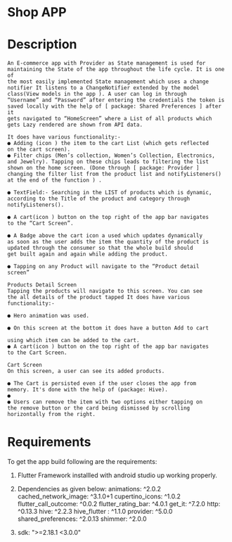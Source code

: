 # Shop APP

# Description
    An E-commerce app with Provider as State management is used for
    maintaining the State of the app throughout the life cycle. It is one of
    the most easily implemented State management which uses a change
    notifier It listens to a ChangeNotifier extended by the model
    class(View models in the app ). A user can log in through
    “Username” and “Password” after entering the credentials the token is
    saved locally with the help of [ package: Shared Preferences ] after it
    gets navigated to “HomeScreen” where a List of all products which
    gets Lazy rendered are shown from API data.

    It does have various functionality:-
    ● Adding (icon ) the item to the cart List (which gets reflected
    on the cart screen).
    ● Filter chips (Men’s collection, Women’s Collection, Electronics,
    and Jewelry). Tapping on these chips leads to filtering the list
    shown on the home screen. (Done through [ package: Provider ]
    changing the filter list from the product list and notifyListeners()
    at the end of the function ) .

    ● TextField:- Searching in the LIST of products which is dynamic,
    according to the Title of the product and category through
    notifyListeners().

    ● A cart(icon ) button on the top right of the app bar navigates
    to the “Cart Screen”.

    ● A Badge above the cart icon a used which updates dynamically
    as soon as the user adds the item the quantity of the product is
    updated through the consumer so that the whole build should
    get built again and again while adding the product.

    ● Tapping on any Product will navigate to the “Product detail
    screen”

    Products Detail Screen
    Tapping the products will navigate to this screen. You can see
    the all details of the product tapped It does have various
    functionality:-

    ● Hero animation was used.

    ● On this screen at the bottom it does have a button Add to cart

    using which item can be added to the cart.
    ● A cart(icon ) button on the top right of the app bar navigates
    to the Cart Screen.

    Cart Screen
    On this screen, a user can see its added products.

    ● The Cart is persisted even if the user closes the app from
    memory. It's done with the help of (package: Hive).
    ●
    ● Users can remove the item with two options either tapping on
    the remove button or the card being dismissed by scrolling
    horizontally from the right.



# Requirements

To get the app build following are the requirements:
1. Flutter Framework installled with android studio up working properly.
2. Dependencies as given below:
    animations: ^2.0.2
    cached_network_image: ^3.1.0+1
    cupertino_icons: ^1.0.2
    flutter_call_outcome: ^0.0.2
    flutter_rating_bar: ^4.0.1
    get_it: ^7.2.0
    http: ^0.13.3
    hive: ^2.2.3
    hive_flutter : ^1.1.0
    provider: ^5.0.0
    shared_preferences: ^2.0.13
    shimmer: ^2.0.0

3. sdk: ">=2.18.1 <3.0.0" 
     



